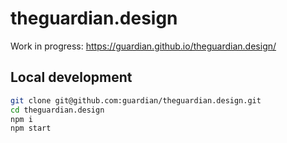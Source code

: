 # theguardian.design

Work in progress: https://guardian.github.io/theguardian.design/

## Local development

```sh
git clone git@github.com:guardian/theguardian.design.git
cd theguardian.design
npm i
npm start
```
